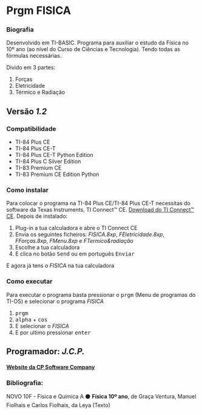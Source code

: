 <!-- README.md Versão 1.0 -->
<h1>Prgm FISICA</h1>

<h3>Biografia</h3>

<p>Desenvolvido em TI-BASIC. Programa para auxiliar o estudo da Física no 10º ano (ao nível do Curso de Ciências e Tecnologia). Tendo todas as fórmulas necessárias. </p>
<p>Divido em 3 partes:</p><ol> 
<li>Forças</li>
<li>Eletricidade</li>
<li>Térmico e Radiação</li>
</ol>

<h2>Versão <em><strong>1.2</strong></em></h2>

<h3>Compatibilidade</h3>

<ul>
 <li>TI-84 Plus CE</li>
 <li>TI-84 Plus CE-T</li>
 <li>TI-84 Plus CE-T Python Edition</li>
 <li>TI-84 Plus C Silver Edition</li>
 <li>TI-83 Premium CE</li>
 <li>TI-83 Premium CE Edition Python</li>
</ul>

<h3>Como instalar</h3>

<p>Para colocar o programa na TI-84 Plus CE/TI-84 Plus CE-T necessitas do software da Texas Instruments, TI Connect™ CE. <a href="https://education.ti.com/pt/produtos/computer-software/ti-connect-ce-sw"> Download do TI Connect™ CE</a>. Depois de instalado:
<ol>
     <li>Plug-in a tua calculadora e abre o TI Connect CE</li>
     <li>Envia os seguintes ficheiros: <em>FISICA.8xp</em>, <em>FEletricidade.8xp</em>, <em>FForças.8xp</em>, <em>FMenu.8xp</em> e <em>FTermico&radiação</em></li>
     <li>Escolhe a tua calculadora</li>
     <li>E clica no botão <kbd>Send</kbd> ou em português <kbd>Enviar</kbd></li>
</ol>

<p> E agora já tens o <em>FISICA</em> na tua calculadora</p>

<h3>Como executar</h3>

<p> Para executar o programa basta pressionar o <kbd>prgm</kbd> (Menu de programas do TI-OS) e selecionar o programa <em>FISICA</em></p>

<ol>
     <li><kbd>prgm</kbd></li>
     <li><kbd>alpha</kbd> + <kbd>cos</kbd></li>
     <li>E selecionar o <em>FISICA</em></li>
     <li>E por ultimo pressionar <kbd>enter</kbd></li>
</ol>

<h2>Programador: <strong><em>J.C.P.</em></strong></h2>

<h4><a href="http://cpsoftwarecompany.epizy.com">Website da CP Software Company</a></h4>

<h3>Bibliografia:</h3>
<p>NOVO 10F - Física e Química A ⚫ <strong>Física 10º ano</strong>, de Graça Ventura, Manuel Fiolhais e Carlos Fiolhais, da Leya (Texto)</p>

